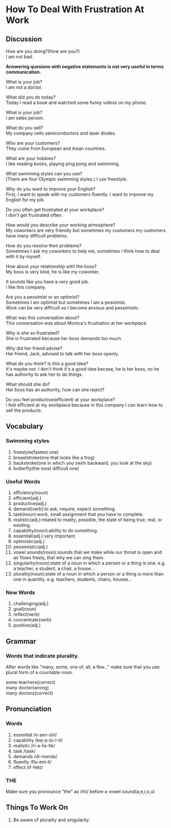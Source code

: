 # How To Deal With Frustration At Work
## Discussion
How are you doing?(How are you?)  
I am not bad.  

**Answering quesions with negative statemants is not very useful in terms communication.**

What is your job?  
I am not a doctor.  

What did you do today?  
Today I read a book and watched some funny videos on my phone.  

What is your job?  
I am sales person.  

What do you sell?  
My company sells semiconductors and laser diodes.

Who are your customers?  
They come from European and Asian countries.  

What are your hobbies?  
I like reading books, playing ping pong and swimming.  

What swimming styles can you use?  
(There are four Olympic swimming styles.)
I use freestyle.  

Why do you want to improve your English?  
First, I want to speak with my customers fluently. I want to improve my English for my job.

Do you often get frustrated at your workplace?  
I don't get frustrated often.  

How would you describe your working atmosphere?  
My coworkers are very friendly but sometimes my customers my customers have many difficult problems.  

How do you resolve their problems?  
Sometimes I ask my coworkers to help me, sometimes I think how to deal with it by myself.  

How about your relationship with the boss?  
My boss is very kind, he is like my coworker.  

It sounds like you have a very good job.  
I like this company.  

Are you a pessimist or an optimist?  
Sometimes I am optimist but sometimes I am a pessimist.  
Work can be very difficult so I become anxious and pessimistic.  

What was this conversation about?  
This conversation was about Monica's frustration at her workplace.  

Why is she so frustrated?  
She is frustrated because her boss demands too much.  

Why did her friend advise?  
Her friend, Jack, advised to talk with her boss openly.  

What do you think? Is this a good idea?  
It's maybe not. I don't think it's a good idea becase, he is her boss, so he has authority to ask her to do things.  

What should she do?  
Her boss has an authority, how can she reject?  

Do you feel productive(efficient) at your workplace?  
I feel efficient at my workplace because in this company I can learn how to sell the products. 

## Vocabulary
### Swimming styles
1. freestyle(fastest one)
1. breaststroke(one that looks like a frog)
1. backstroke(one in which you swim backward, you look at the sky)
1. butterfly(the most difficult one)

### Useful Words
1. efficiency(noun)
1. efficient(adj.)
1. productive(adj.)
1. demand(verb):to ask, require, expect something.
1. task(noun):work, small assignment that you have to complete.
1. realistic(adj.):related to reality, possible, the state of being true, real, or existing.
1. capability(noun):ability to do something.
1. essential(adj.):very important.
1. optimistic(adj.)
1. pessimistic(adj.)
1. vowel sounds(noun):sounds that we make while our throat is open and air flows freely, that why we can sing them.
1. singularity(noun):state of a noun in which a person or a thing is one. e.g. a teacher, a student, a chair, a house...
1. plurality(noun):state of a noun in which a person or a thing is more than one in quantity. e.g. teachers, students, chairs, houses...

### New Words
1. challenging(adj.)
1. goal(noun)
1. reflect(verb)
1. concentrate(verb)
1. positive(adj.)

## Grammar
### Words that indicate plurality.
After words like "many, some, one of, all, a few..." make sure that you use plural form of a countable noun.  

some teachers(correct)  
many doctor(wrong)  
many doctors(correct)  

## Pronunciation
### Words
1. essential /e-sen-shl/
1. capability /kej-p-bi-l-ti/
1. realistic /ri-a-lis-tik/
1. task /task/
1. demands /di-mends/
1. fluently /flu-ent-li/
1. effect /if-fekt/

### THE
Make sure you pronounce "the" as /thi/ before a vowel sound(a,e,i,o,u)

## Things To Work On
1. Be aware of plurality and singularity.

